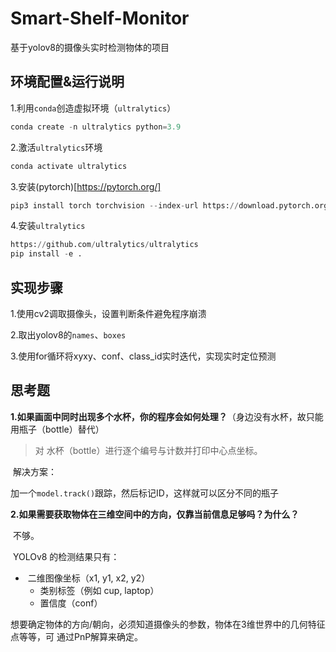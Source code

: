 # Smart-Shelf-Monitor
基于yolov8的摄像头实时检测物体的项目

## 环境配置&运行说明

1.利用`conda`创造虚拟环境（`ultralytics`）

```python
conda create -n ultralytics python=3.9
```

2.激活`ultralytics`环境

```python
conda activate ultralytics
```

3.安装(pytorch)[https://pytorch.org/]

```python
pip3 install torch torchvision --index-url https://download.pytorch.org/whl/cu126
```

4.安装`ultralytics`

```python
https://github.com/ultralytics/ultralytics
pip install -e .
```



## 实现步骤

1.使用cv2调取摄像头，设置判断条件避免程序崩溃

2.取出yolov8的`names`、`boxes`

3.使用for循环将xyxy、conf、class_id实时迭代，实现实时定位预测



## 思考题

**1.如果画面中同时出现多个水杯，你的程序会如何处理？**（身边没有水杯，故只能用瓶子（bottle）替代）

>  对 水杯（bottle）进行逐个编号与计数并打印中心点坐标。

​	解决方案：

​	加一个`model.track()`跟踪，然后标记ID，这样就可以区分不同的瓶子



**2.如果需要获取物体在三维空间中的方向，仅靠当前信息足够吗？为什么？**

​	不够。

​	YOLOv8 的检测结果只有：

- ​	二维图像坐标（x1, y1, x2, y2）
  - 类别标签（例如 cup, laptop）
  - 置信度（conf）

​	想要确定物体的方向/朝向，必须知道摄像头的参数，物体在3维世界中的几何特征点等等，可	通过PnP解算来确定。



